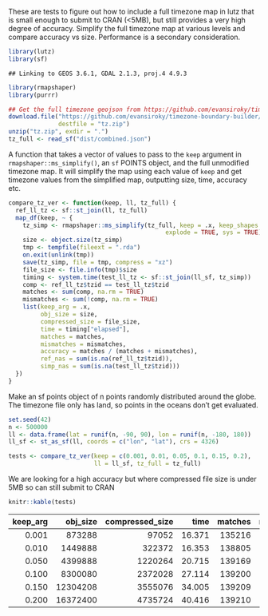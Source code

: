 
These are tests to figure out how to include a full timezone map in lutz
that is small enough to submit to CRAN (\<5MB), but still provides a
very high degree of accuracy. Simplify the full timezone map at various
levels and compare accuracy vs size. Performance is a secondary
consideration.

``` r
library(lutz)
library(sf)
```

    ## Linking to GEOS 3.6.1, GDAL 2.1.3, proj.4 4.9.3

``` r
library(rmapshaper)
library(purrr)

## Get the full timezone geojson from https://github.com/evansiroky/timezone-boundary-builder
download.file("https://github.com/evansiroky/timezone-boundary-builder/releases/download/2017c/timezones.geojson.zip",
              destfile = "tz.zip")
unzip("tz.zip", exdir = ".")
tz_full <- read_sf("dist/combined.json")
```

A function that takes a vector of values to pass to the `keep` argument
in `rmapshaper::ms_simplify()`, an `sf` POINTS object, and the full
unmodified timezone map. It will simplify the map using each value of
`keep` and get timezone values from the simplified map, outputting size,
time, accuracy etc.

``` r
compare_tz_ver <- function(keep, ll, tz_full) {
  ref_ll_tz <- sf::st_join(ll, tz_full)
  map_df(keep, ~ {
    tz_simp <- rmapshaper::ms_simplify(tz_full, keep = .x, keep_shapes = TRUE,
                                            explode = TRUE, sys = TRUE)
    size <- object.size(tz_simp)
    tmp <- tempfile(fileext = ".rda")
    on.exit(unlink(tmp))
    save(tz_simp, file = tmp, compress = "xz")
    file_size <- file.info(tmp)$size
    timing <- system.time(test_ll_tz <- sf::st_join(ll_sf, tz_simp))
    comp <- ref_ll_tz$tzid == test_ll_tz$tzid
    matches <- sum(comp, na.rm = TRUE)
    mismatches <- sum(!comp, na.rm = TRUE)
    list(keep_arg = .x,
         obj_size = size,
         compressed_size = file_size,
         time = timing["elapsed"],
         matches = matches,
         mismatches = mismatches,
         accuracy = matches / (matches + mismatches),
         ref_nas = sum(is.na(ref_ll_tz$tzid)),
         simp_nas = sum(is.na(test_ll_tz$tzid)))
  })
}
```

Make an sf points object of n points randomly distributed around the
globe. The timezone file only has land, so points in the oceans don’t
get evaluated.

``` r
set.seed(42)
n <- 500000
ll <- data.frame(lat = runif(n, -90, 90), lon = runif(n, -180, 180))
ll_sf <- st_as_sf(ll, coords = c("lon", "lat"), crs = 4326)

tests <- compare_tz_ver(keep = c(0.001, 0.01, 0.05, 0.1, 0.15, 0.2),
                        ll = ll_sf, tz_full = tz_full)
```

We are looking for a high accuracy but where compressed file size is
under 5MB so can still submit to
CRAN

``` r
knitr::kable(tests)
```

| keep\_arg | obj\_size | compressed\_size |   time | matches | mismatches |  accuracy | ref\_nas | simp\_nas |
| --------: | --------: | ---------------: | -----: | ------: | ---------: | --------: | -------: | --------: |
|     0.001 |    873288 |            97052 | 16.371 |  135216 |       2099 | 0.9847140 |   360785 |    361984 |
|     0.010 |   1449888 |           322372 | 16.353 |  138805 |        224 | 0.9983888 |   360785 |    360936 |
|     0.050 |   4399888 |          1220264 | 20.715 |  139169 |         30 | 0.9997845 |   360785 |    360801 |
|     0.100 |   8300080 |          2372028 | 27.114 |  139200 |         12 | 0.9999138 |   360785 |    360788 |
|     0.150 |  12304208 |          3555076 | 34.005 |  139209 |          6 | 0.9999569 |   360785 |    360785 |
|     0.200 |  16372400 |          4735724 | 40.416 |  139210 |          5 | 0.9999641 |   360785 |    360785 |
